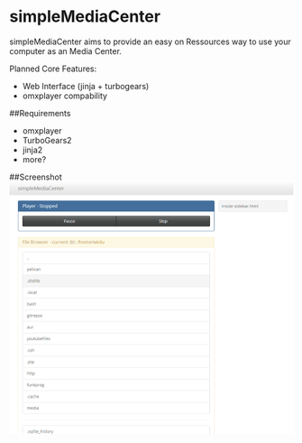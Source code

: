 simpleMediaCenter
=================

simpleMediaCenter aims to provide an easy on Ressources way to use your computer as an Media Center. 

Planned Core Features:
+ Web Interface (jinja + turbogears)
+ omxplayer compability

##Requirements
+ omxplayer
+ TurboGears2
+ jinja2
+ more?

##Screenshot
![index Screenshot V0.3](./docs/screen_index_0_3.PNG)

 
